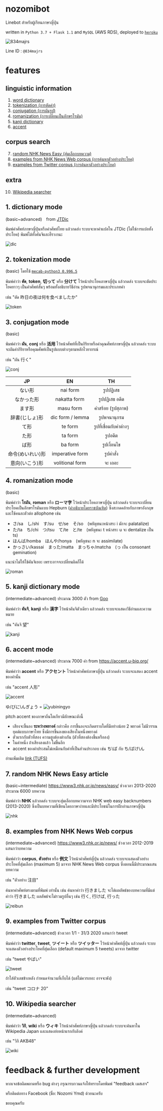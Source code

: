 # nozomibot

Linebot สำหรับผู้เรียนภาษาญี่ปุ่น

written in `Python 3.7 + Flask 1.1` and `MySQL` (AWS RDS), deployed to [`heroku`](https://www.heroku.com)

![834majrs](https://user-images.githubusercontent.com/44984892/79058885-92a1ac00-7c9d-11ea-8600-6ed00def18ca.png)

Line ID : `@834majrs`


# features
## linguistic information

1. [word dictionary](#1-dictionary-mode)
2. [tokenization (การตัดคำ)](#2-tokenization-mode)
3. [conjugation (การผันรูป)](#3-conjugation-mode)
4. [romanization (การเปลี่ยนเป็นอักษรโรมัน)](#4-romanization-mode)
5. [kanji dictionary](#5-kanji-dictionary-mode)
6. [accent](#6-accent-mode)

## corpus search
7. [random NHK News Easy (สุ่มเลือกบทความ)](#7-random-nhk-news-easy-article)
8. [examples from NHK News Web corpus (การค้นหาตัวอย่างประโยค)](#8-examples-from-nhk-news-web-corpus)
9. [examples from Twitter corpus (การค้นหาตัวอย่างประโยค)](#9-examples-from-twitter-corpus)

## extra
10. [Wikipedia searcher](#10-wikipedia-searcher)


## 1. dictionary mode 
(basic~advanced)　from [JTDic](http://www.jtdic.com/2008/japanese.aspx) 

พิมพ์คำศัพท์ภาษาญี่ปุ่นหรือคำศัพท์ไทย แล้วกดส่ง ระบบจะหาคำแปลใน JTDic (ไม่ใช่การแปลทั้งประโยค) พิมพ์ได้ทั้งคันจิและฮืรางานะ
    
![dic](https://user-images.githubusercontent.com/44984892/79286135-d5f05a80-7ee9-11ea-877f-2c5392765d0c.png)


## 2. tokenization mode
(basic) โดยใช้ [`mecab-python3 0.996.5`](https://pypi.org/project/mecab-python3/)

พิมพ์คำว่า **ตัด**, **token**, **切って** หรือ **分けて** ไว้หน้าประโยคภาษาญี่ปุ่น แล้วกดส่ง ระบบจะตัดประโยคยาวๆ เป็นคำศัพท์สั้นๆ พร้อมทั้งอธิบายวิธีอ่าน รูปพจนานุกรมและประเภทคำ 

เช่น "ตัด 昨日の夜は何を食べましたか"
    
![token](https://user-images.githubusercontent.com/44984892/79066334-5a23c180-7ce1-11ea-8cfd-b3606a13e5ca.png)


## 3. conjugation mode
(basic)

พิมพ์คำว่า **ผัน**, **conj** หรือ **活用** ไว้หน้าศัพท์ที่เป็นกิริยาหรือคำคุณศัพท์ภาษาญี่ปุ่น แล้วกดส่ง ระบบจะผันคำกิริยาหรือคุณศัพท์เป็นรูปแบบต่างๆตามหลักไวยากรณ์ 

เช่น "ผัน 行く"

![conj](https://user-images.githubusercontent.com/44984892/79415469-b3d50600-7fd7-11ea-910a-70e4a7c22242.png)

|JP|EN|TH|
|:-:|:-:|:-:|
|ない形|nai form|รูปปฏิเสธ|
|なかった形|nakatta form|รูปปฏิเสธ อดีต|
|ます形|masu form|คำสร้อย (รูปสุภาพ)|
|辞書(じしょ)形|dic form / lemma|รูปพจนานุกรม|
|て形|te form|รูปที่เชื่อมกับคำต่างๆ|
|た形|ta form|รูปอดีต|
|ば形|ba form|รูปเงื่อนไข|
|命令(めいれい)形|imperative form|รูปคำสั่ง|
|意向(いこう)形|volitional form|จะ เถอะ|



## 4. romanization mode
(basic)

พิมพ์คำว่า **โรมัน**, **roman** หรือ **ローマ字** ไว้หน้าประโยคภาษาญี่ปุ่น แล้วกดส่ง ระบบจะเปลี่ยนประโยคเป็นอักษรโรมันแบบ Hepburn ([คำอธิบายโดยราชบัณฑิต](https://github.com/nozomiyamada/nozomibot/blob/master/japanese_romanization.pdf)) ซึ่งสะกดคล้ายกับภาษาอังกฤษและใช้คนละตัวต่อ allophone เช่น

- さ/sa　し/shi　す/su　せ/se　そ/so　(พยัญชนะหน้าสระ i มักจะ palatalize)
- た/ta　ち/chi　つ/tsu　て/te　と/te　(พยัญชนะ t หน้าสระ u จะ dentalize เป็น ts)
- ほんば/homba　ほんや/honya　(พยัญชนะ n จะ assimilate)
- かっさい/kassai　まった/matta　まっちゃ/matcha　(っ เป็น consonant gemination)

แนะนำไม่ให้ใช้คันจิเยอะ เพราะอาจจะเปลี่ยนผิดก็ได้

![roman](https://user-images.githubusercontent.com/44984892/79286180-020bdb80-7eea-11ea-80ac-b16d4df4ae4e.png)


## 5. kanji dictionary mode
(intermediate~advanced) ประมาณ 3000 ตัว from [Goo](https://dictionary.goo.ne.jp/kanji/)

พิมพ์คำว่า **คันจิ**, **kanji** หรือ **漢字** ไว้หน้าคันจิตัวเดียว แล้วกดส่ง ระบบจะแสดงวิธีอ่านและความหมาย

เช่น "คันจิ 望"
    
![kanji](https://user-images.githubusercontent.com/44984892/79066450-2f863880-7ce2-11ea-8c20-39dc224820ef.png)


## 6. accent mode
(intermediate~advanced) ประมาณ 7000 คำ from https://accent.u-biq.org/

พิมพ์คำว่า **accent** หรือ **アクセント** ไว้หน้าคำศัพท์ภาษาญี่ปุ่น แล้วกดส่ง ระบบจะแสดง accent ของคำนั้น

เช่น "accent 人形"
    
![accent](https://user-images.githubusercontent.com/44984892/79066417-f4840500-7ce1-11ea-8786-038f2fb866ee.png)
    
ゆ/びに\んぎょう = ![yubiningyo](https://user-images.githubusercontent.com/44984892/79059193-4193b700-7ca1-11ea-931b-d52121fec7d2.png)

pitch accent ของภาษาถิ่นโตเกียวมีลักษณะดังนี้

- เสียงจะขึ้นลง **ระหว่างพยางค์** กล่าวคือ การขึ้นลงจะเกิดตราบใดที่มีอย่างน้อย 2 พยางค์ ไม่มีวรรณยุคต์แบบภาษาไทย ซึ่งมีการขึ้นลงของเสียงในหนึ่งพยางค์
- ตัวแรกกับตัวที่สอง ความสูงต้องต่างกัน (ตัวที่สองต้องขึ้นหรือลง)
- ในคำหนึ่ง ถ้าเสียงลงแล้ว ไม่ขึ้นอีก
- accent ของคำประสมไม่เหมือนกับคำที่เป็นส่วนประกอบ เช่น ち\ば กับ ち/ばけ\ん

อ่านเพิ่มเติม
[link (TUFS)](http://www.coelang.tufs.ac.jp/ja/th/pmod/practical/01-08-01.php)


## 7. random NHK News Easy article
(basic~intermediate) https://www3.nhk.or.jp/news/easy/ ช่วงเวลา 2013-2020 ประมาณ 6000 บทความ

พิมพ์คำว่า **NHK** แล้วกดส่ง ระบบจะสุ่มเลือกบทความจาก NHK web easy backnumbers (2013-2020) ซึ่งเป็นบทความที่เขียนโดยภาษาง่ายและมีประโยชน์ในการฝึกอ่านภาษาญี่ปุ่น
    
![nhk](https://user-images.githubusercontent.com/44984892/79058948-705c5e00-7c9e-11ea-9d72-e4173b27c410.png)


## 8. examples from NHK News Web corpus 
(intermediate~advanced) https://www3.nhk.or.jp/news/ ช่วงเวลา 2012-2019 แสนกว่าบทความ

พิมพ์คำว่า **corpus**, **ตัวอย่าง** หรือ **例文** ไว้หน้าคำศัพท์ญี่ปุ่น แล้วกดส่ง ระบบจะแสดงตัวอย่างประโยคที่สุ่มเลือก (maximum 5) มาจาก NHK News Web corpus ซึ่งตอนนี้มีประมาณแสนบทความ

เช่น "ตัวอย่าง 注目"

ค้นหาคำศัพท์ตรงตามที่พิมพ์ เท่านั้น เช่น ค้นหาคำว่า 行きました จะได้ผลลัพธ์ของบทความที่มีแต่คำว่า 行きました ผลลัพธ์จะไม่รวมรูปอื่นๆ เช่น 行く, 行けば, 行った
    
![reibun](https://user-images.githubusercontent.com/44984892/79146927-58472480-7ded-11ea-9991-50217857c553.png)


## 9. examples from Twitter corpus
(intermediate~advanced) ช่วงเวลา 1/1 - 31/3 2020 แสนกว่า tweet

พิมพ์คำว่า **twitter**, **tweet**, **ツイート** หรือ **ツイッター** ไว้หน้าคำศัพท์ญี่ปุ่น แล้วกดส่ง ระบบจะแสดงตัวอย่างประโยคที่สุ่มเลือก (default maximum 5 tweets) มาจาก twitter

เช่น "tweet やばい"

![tweet](https://user-images.githubusercontent.com/44984892/79300781-eae0e400-7f11-11ea-87b2-271291dacb2a.png)

ถ้าใส่ตัวเลขข้างหลัง กำหนดจำนวนที่เก็บได้ (แต่ไม่ควรเยอะ อาจจะพัง)

เช่น "tweet コロナ 20"

## 10. Wikipedia searcher
(intermediate~advanced)

พิมพ์คำว่า **วิกิ**, **wiki** หรือ **ウィキ** ไว้หน้าคำศัพท์ภาษาญี่ปุ่น แล้วกดส่ง ระบบจะค้นหาใน Wikipedia Japan และแสดงย่อหน้าแรกกับลิงค์

เช่น "วิกิ AKB48"
    
![wiki](https://user-images.githubusercontent.com/44984892/79286155-e7396700-7ee9-11ea-9d12-be3f328a033d.png)



# feedback & further development

หากเจอข้อผิดพลาดหรือ bug ต่างๆ กรุณารบกวนแจ้งให้ทราบโดยพิมพ์ "feedback เมสเสจ" 

หรือติดต่อทาง Facebook (ชื่อ: Nozomi Ymd) ด้วยนะครับ

ขอบคุณครับ
